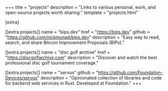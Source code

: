 +++
title = "projects"
description = "Links to various personal, work, and open-source projects worth sharing."
template = "projects.html"

[extra]

[[extra.projects]]
name = "bips.dev"
href = "https://bips.dev"
github = "https://github.com/nickmonad/bips.dev"
description = "Easy way to read, search, and share Bitcoin Improvement Proposals (BIPs)."

[[extra.projects]]
name = "disc golf archive"
href = "https://discgolfarchive.com"
description = "Discover and watch the best professional disc golf tournament coverage."

[[extra.projects]]
name = "servus"
github = "https://github.com/Foundation-Devices/servus"
description = "Opinionated collection of libraries and code for backend web services in Rust. Developed at Foundation."
+++
